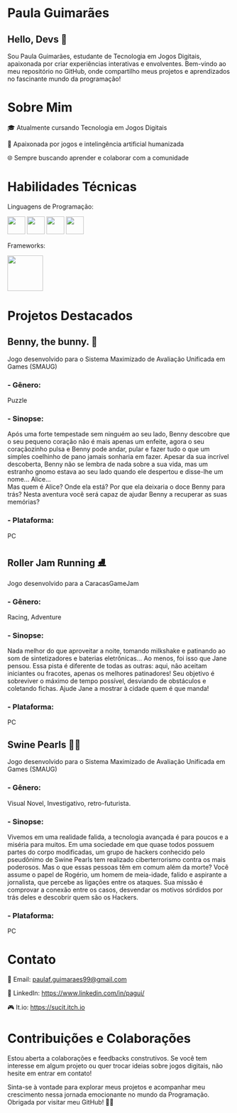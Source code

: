 # Paula Guimarães 

## Hello, Devs 👋 

Sou Paula Guimarães, estudante de Tecnologia em Jogos Digitais, apaixonada por criar experiências interativas e envolventes. 
  Bem-vindo ao meu repositório no GitHub, onde compartilho meus projetos e aprendizados no fascinante mundo da programação!

# Sobre Mim
🎓 Atualmente cursando Tecnologia em Jogos Digitais


🚀 Apaixonada por jogos e intelingência artificial humanizada


🌐 Sempre buscando aprender e colaborar com a comunidade

# Habilidades Técnicas
Linguagens de Programação: 

<img src="https://cdn.jsdelivr.net/gh/devicons/devicon/icons/python/python-original-wordmark.svg" width="40" height="40" /> <img src="https://cdn.jsdelivr.net/gh/devicons/devicon/icons/javascript/javascript-original.svg" width="40" height="40" /> <img src="https://cdn.jsdelivr.net/gh/devicons/devicon/icons/html5/html5-original.svg" width="40" height="40" />
<img src="https://cdn.jsdelivr.net/gh/devicons/devicon@latest/icons/csharp/csharp-original.svg" width="40" height="40" />
                   


Frameworks: 

<img src="https://cdn.jsdelivr.net/gh/devicons/devicon@latest/icons/unity/unity-original.svg" width="80" height="80" />





# Projetos Destacados

## Benny, the bunny. 🐰
Jogo desenvolvido para o Sistema Maximizado de Avaliação Unificada em Games (SMAUG)
### - Gênero: 
Puzzle
### - Sinopse:
Após uma forte tempestade sem ninguém ao seu lado, Benny descobre que o seu pequeno coração não é mais apenas um enfeite, agora o seu coraçãozinho pulsa e Benny pode andar, pular e fazer tudo o que um simples coelhinho de pano jamais sonharia em fazer. Apesar da sua incrível descoberta, Benny não se lembra de nada sobre a sua vida, mas um estranho gnomo estava ao seu lado quando ele despertou e disse-lhe um nome... Alice...  
Mas quem é Alice? Onde ela está? Por que ela deixaria o doce Benny para trás? Nesta aventura você será capaz de ajudar Benny a recuperar as suas memórias?

### - Plataforma:

PC

## Roller Jam Running ⛸️
Jogo desenvolvido para a CaracasGameJam
### - Gênero: 
Racing, Adventure
### - Sinopse:
Nada melhor do que aproveitar a noite, tomando milkshake e patinando ao som de sintetizadores e baterias eletrônicas... Ao menos, foi isso que Jane pensou. Essa pista é diferente de todas as outras: aqui, não aceitam iniciantes ou fracotes, apenas os melhores patinadores! Seu objetivo é sobreviver o máximo de tempo possível, desviando de obstáculos e coletando fichas. Ajude Jane a mostrar à cidade quem é que manda!

### - Plataforma:

PC


## Swine Pearls 🐷💎
Jogo desenvolvido para o Sistema Maximizado de Avaliação Unificada em Games (SMAUG)
### - Gênero: 
Visual Novel, Investigativo, retro-futurista.

### - Sinopse:
Vivemos em uma realidade falida, a tecnologia avançada é para poucos e a miséria para muitos. Em uma sociedade em que quase todos possuem partes do corpo modificadas, um grupo de hackers conhecido pelo pseudônimo de Swine Pearls tem realizado ciberterrorismo contra os mais poderosos. Mas o que essas pessoas têm em comum além da morte? Você assume o papel de Rogério, um homem de meia-idade, falido e aspirante a jornalista, que percebe as ligações entre os ataques. Sua missão é comprovar a conexão entre os casos, desvendar os motivos sórdidos por trás deles e descobrir quem são os Hackers.</h1>

### - Plataforma:

PC

# Contato

📧 Email: paulaf.guimaraes99@gmail.com


💼 LinkedIn: https://www.linkedin.com/in/pagui/


🎮 It.io: https://sucit.itch.io

# Contribuições e Colaborações
Estou aberta a colaborações e feedbacks construtivos. Se você tem interesse em algum projeto ou quer trocar ideias sobre jogos digitais, não hesite em entrar em contato!

Sinta-se à vontade para explorar meus projetos e acompanhar meu crescimento nessa jornada emocionante no mundo da Programação. Obrigada por visitar meu GitHub! 🚀✨
<!---
P4gu/P4gu is a ✨ special ✨ repository because its `README.md` (this file) appears on your GitHub profile.
You can click the Preview link to take a look at your changes.
--->
